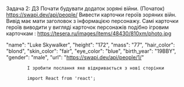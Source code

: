 
Задача 2: ДЗ 
Почати будувати додаток зоряні війни.  (Початок) https://swapi.dev/api/people/
Вивести карточки героїв зоряних війн.   
Вивід має мати заголовок з інформацією персонажу. 
Самі карточки героїв виводити у вигляді карточок персонажів подібно ігровим карточкам : https://tesera.ru/images/items/48430/810xm/photo.jpg

"name": "Luke Skywalker", 
            "height": "172", 
            "mass": "77", 
            "hair_color": "blond", 
            "skin_color": "fair", 
            "eye_color": "blue", 
            "birth_year": "19BBY", 
            "gender": "male", 
             "url": "https://swapi.dev/api/people/1/"

            І зробити послання яке відкривається з новї сторінки 

            import React from 'react';

<!-- function CharacterCard(props) {
  const { name, image, species, homeworld, affiliation, weapon } = props;

  return (
    <div className="card">
      <div className="card__image-container">
        <img src={image} alt={name} className="card__image" />
      </div>
      <div className="card__content">
        <h2 className="card__title">{name}</h2>
        <p className="card__text"><strong>Species:</strong> {species}</p>
        <p className="card__text"><strong>Homeworld:</strong> {homeworld}</p>
        <p className="card__text"><strong>Affiliation:</strong> {affiliation}</p>
        <p className="card__text"><strong>Weapon:</strong> {weapon}</p>
      </div>
    </div>
  );
}

export default CharacterCard; -->
